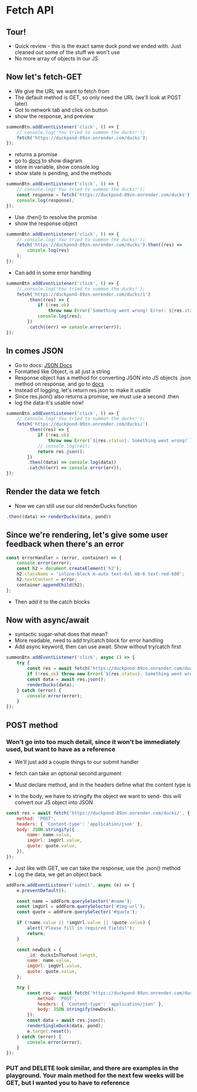 # Fetch API

## Tour!

-   Quick review - this is the exact same duck pond we ended with. Just cleaned out some of the stuff we won't use
-   No more array of objects in our JS

## Now let's fetch-GET

-   We give the URL we want to fetch from
-   The default method is GET, so only need the URL (we'll look at POST later)
-   Got to network tab and click on button
-   show the response, and preview

```js
summonBtn.addEventListener('click', () => {
    // console.log('You tried to summon the ducks!');
    fetch('https://duckpond-89zn.onrender.com/ducks');
});
```

-   returns a promise
-   go to [docs](https://developer.mozilla.org/en-US/docs/Web/JavaScript/Reference/Global_Objects/Promise) to show diagram
-   store in variable, show console.log
-   show state is pending, and the methods

```js
summonBtn.addEventListener('click', () => {
    // console.log('You tried to summon the ducks!');
    const response = fetch('https://duckpond-89zn.onrender.com/ducks');
    console.log(response);
});
```

-   Use .then() to resolve the promise
-   show the response object

```js
summonBtn.addEventListener('click', () => {
    // console.log('You tried to summon the ducks!');
    fetch('https://duckpond-89zn.onrender.com/ducks').then((res) =>
        console.log(res)
    );
});
```

-   Can add in some error handling

```js
summonBtn.addEventListener('click', () => {
    // console.log('You tried to summon the ducks!');
    fetch('https://duckpond-89zn.onrender.com/ducks/1')
        .then((res) => {
            if (!res.ok)
                throw new Error(`Something went wrong! Error: ${res.status}`);
            console.log(res);
        })
        .catch((err) => console.error(err));
});
```

## In comes JSON

-   Go to docs: [JSON Docs](https://www.w3schools.com/js/js_json_intro.asp)
-   Formatted like Object, is all just a string
-   Response object has a method for converting JSON into JS objects .json method on response, and go to [docs](https://developer.mozilla.org/en-US/docs/Web/API/Response/json)
-   Instead of logging, let's return res.json to make it usable
-   Since res.json() also returns a promise, we must use a second .then
-   log the data-it's usable now!

```js
summonBtn.addEventListener('click', () => {
    // console.log('You tried to summon the ducks!');
    fetch('https://duckpond-89zn.onrender.com/ducks/')
        .then((res) => {
            if (!res.ok)
                throw new Error(`${res.status}. Something went wrong!`);
            // console.log(res);
            return res.json();
        })
        .then((data) => console.log(data))
        .catch((err) => console.error(err));
});
```

## Render the data we fetch

-   Now we can still use our old renderDucks function

```js
.then((data) => renderDucks(data, pond))
```

## Since we're rendering, let's give some user feedback when there's an error

```js
const errorHandler = (error, container) => {
    console.error(error);
    const h2 = document.createElement('h2');
    h2.className = 'inline-block m-auto text-6xl mb-6 text-red-600';
    h2.textContent = error;
    container.appendChild(h2);
};
```

-   Then add it to the catch blocks

## Now with async/await

-   syntactic sugar-what does that mean?
-   More readable, need to add try/catch block for error handling
-   Add async keyword, then can use await. Show without try/catch first

```js
summonBtn.addEventListener('click', async () => {
    try {
        const res = await fetch('https://duckpond-89zn.onrender.com/ducks/');
        if (!res.ok) throw new Error(`${res.status}. Something went wrong!`);
        const data = await res.json();
        renderDucks(data);
    } catch (error) {
        console.error(error);
    }
});
```

## POST method

### Won't go into too much detail, since it won't be immediately used, but want to have as a reference

-   We'll just add a couple things to our submit handler

-   fetch can take an optional second argument
-   Must declare method, and in the headers define what the content type is
-   In the body, we have to stringify the object we want to send- this will convert our JS object into JSON

```js
const res = await fetch('https://duckpond-89zn.onrender.com/ducks/', {
    method: 'POST',
    headers: { 'Content-type': 'application/json' },
    body: JSON.stringify({
        name: name.value,
        imgUrl: imgUrl.value,
        quote: quote.value,
    }),
});
```

-   Just like with GET, we can take the response, use the .json() method
-   Log the data, we get an object back

```js
addForm.addEventListener('submit', async (e) => {
    e.preventDefault();

    const name = addForm.querySelector('#name');
    const imgUrl = addForm.querySelector('#img-url');
    const quote = addForm.querySelector('#quote');

    if (!name.value || !imgUrl.value || !quote.value) {
        alert('Please fill in required fields!');
        return;
    }

    const newDuck = {
        _id: ducksInThePond.length,
        name: name.value,
        imgUrl: imgUrl.value,
        quote: quote.value,
    };

    try {
        const res = await fetch('https://duckpond-89zn.onrender.com/ducks/', {
            method: 'POST',
            headers: { 'Content-type': 'application/json' },
            body: JSON.stringify(newDuck),
        });
        const data = await res.json();
        renderSingleDuck(data, pond);
        e.target.reset();
    } catch (error) {
        console.error(error);
    }
});
```

### PUT and DELETE look similar, and there are examples in the playground. Your main method for the next few weeks will be GET, but I wanted you to have to reference
